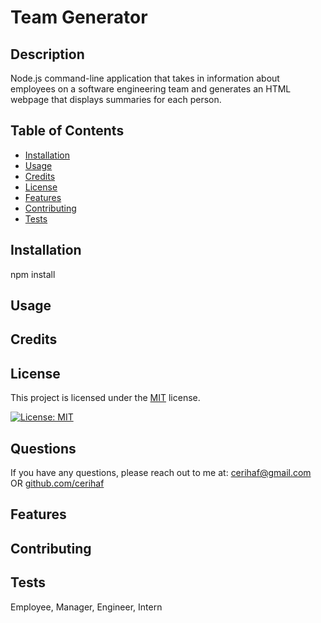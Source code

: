 # Team Generator

## Description

Node.js command-line application that takes in information about employees on a software engineering team and generates an HTML webpage that displays summaries for each person.

## Table of Contents

- [Installation](#installation)
- [Usage](#usage)
- [Credits](#credits)
- [License](#license)
- [Features](#features)
- [Contributing](#contributing)
- [Tests](#tests)

## Installation

npm install

## Usage

## Credits

## License

This project is licensed under the [MIT](https://opensource.org/licenses/MIT) license.

[![License: MIT](https://img.shields.io/badge/License-MIT-yellow.svg)](https://opensource.org/licenses/MIT)

## Questions

If you have any questions, please reach out to me at: [cerihaf@gmail.com](mailto:cerihaf@gmail.com) OR [github.com/cerihaf](https://github.com/cerihaf)

## Features

## Contributing

## Tests

Employee, Manager, Engineer, Intern
